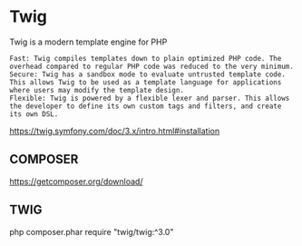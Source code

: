 # Twig

Twig is a modern template engine for PHP

    Fast: Twig compiles templates down to plain optimized PHP code. The overhead compared to regular PHP code was reduced to the very minimum.
    Secure: Twig has a sandbox mode to evaluate untrusted template code. This allows Twig to be used as a template language for applications where users may modify the template design.
    Flexible: Twig is powered by a flexible lexer and parser. This allows the developer to define its own custom tags and filters, and create its own DSL.


https://twig.symfony.com/doc/3.x/intro.html#installation

## COMPOSER
https://getcomposer.org/download/

## TWIG
php composer.phar require "twig/twig:^3.0"
